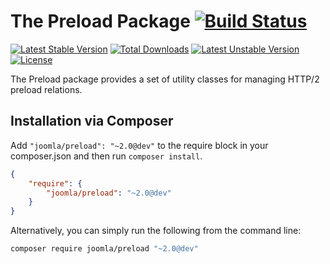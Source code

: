 # The Preload Package [![Build Status](https://travis-ci.org/joomla-framework/preload.png?branch=master)](https://travis-ci.org/joomla-framework/preload)

[![Latest Stable Version](https://poser.pugx.org/joomla/preload/v/stable)](https://packagist.org/packages/joomla/preload) [![Total Downloads](https://poser.pugx.org/joomla/preload/downloads)](https://packagist.org/packages/joomla/preload) [![Latest Unstable Version](https://poser.pugx.org/joomla/preload/v/unstable)](https://packagist.org/packages/joomla/preload) [![License](https://poser.pugx.org/joomla/preload/license)](https://packagist.org/packages/joomla/preload)

The Preload package provides a set of utility classes for managing HTTP/2 preload relations.

## Installation via Composer

Add `"joomla/preload": "~2.0@dev"` to the require block in your composer.json and then run `composer install`.

```json
{
	"require": {
		"joomla/preload": "~2.0@dev"
	}
}
```

Alternatively, you can simply run the following from the command line:

```sh
composer require joomla/preload "~2.0@dev"
```
